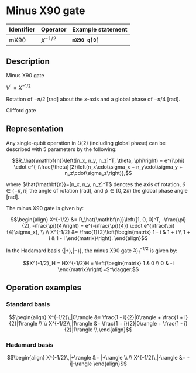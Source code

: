 # Minus X90 gate

| Identifier | Operator   | Example statement |
|------------|------------|-------------------|
| mX90       | $X^{-1/2}$ | **`mX90 q[0]`**   |

## Description

Minus X90 gate

$V^\dagger = X^{-1/2}$

Rotation of $-\pi/2$ [rad] about the _x_-axis and a global phase of $-\pi/4$ [rad].

Clifford gate

## Representation

Any single-qubit operation in $U(2)$ (including global phase) can be described with 5 parameters by the following:

$$R_\hat{\mathbf{n}}\left([n_x, n_y, n_z]^T, \theta, \phi\right) = e^{i\phi} \cdot e^{-i\frac{\theta}{2}\left(n_x\cdot\sigma_x + n_y\cdot\sigma_y + n_z\cdot\sigma_z\right)},$$

where $\hat{\mathbf{n}}=[n_x, n_y, n_z]^T$ denotes the axis of rotation, $\theta\in(-\pi, \pi]$ the angle of rotation [rad], and $\phi\in[0,2\pi)$ the global phase angle [rad].

The minus X90 gate is given by:

$$\begin{align}
X^{-1/2} &= R_\hat{\mathbf{n}}\left([1, 0, 0]^T, -\frac{\pi}{2}, -\frac{\pi}{4}\right) = e^{-i\frac{\pi}{4}} \cdot e^{i\frac{\pi}{4}\sigma_x}, \\
\\
X^{-1/2} &= \frac{1}{2}\left(\begin{matrix}
1 - i & 1 + i \\
1 + i & 1 - i 
\end{matrix}\right).
\end{align}$$

In the Hadamard basis $\{|+\rangle, |-\rangle\}$, the minus X90 gate $X^{-1/2}_H$ is given by:

$$X^{-1/2}_H = HX^{-1/2}H = \left(\begin{matrix}
1 & 0 \\
0 & -i 
\end{matrix}\right)=S^\dagger.$$

## Operation examples

### Standard basis

$$\begin{align}
X^{-1/2}\,|0\rangle &= \frac{1 - i}{2}|0\rangle + \frac{1 + i}{2}|1\rangle \\
\\
X^{-1/2}\,|1\rangle &= \frac{1 + i}{2}|0\rangle + \frac{1 - i}{2}|1\rangle \\
\end{align}$$

### Hadamard basis

$$\begin{align}
X^{-1/2}\,|+\rangle &= |+\rangle \\
\\
X^{-1/2}\,|-\rangle &= -i|-\rangle 
\end{align}$$
